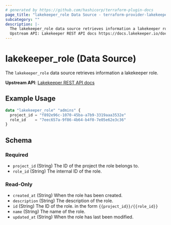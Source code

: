```yaml
---
# generated by https://github.com/hashicorp/terraform-plugin-docs
page_title: "lakekeeper_role Data Source - terraform-provider-lakekeeper"
subcategory: ""
description: |-
  The lakekeeper_role data source retrieves information a lakekeeper role.
  Upstream API: Lakekeeper REST API docs https://docs.lakekeeper.io/docs/nightly/api/management/#tag/role/operation/get_role
---
```


# lakekeeper_role (Data Source)

The `lakekeeper_role` data source retrieves information a lakekeeper role.

**Upstream API**: [Lakekeeper REST API docs](https://docs.lakekeeper.io/docs/nightly/api/management/#tag/role/operation/get_role)

## Example Usage

```terraform
data "lakekeeper_role" "admins" {
  project_id = "f892e96c-1070-45ba-a7b9-3319aaa3532e"
  role_id    = "7eec657a-9f86-4b64-b4f0-7e05e62e3c36"
}
```

<!-- schema generated by tfplugindocs -->
## Schema

### Required

- `project_id` (String) The ID of the project the role belongs to.
- `role_id` (String) The internal ID of the role.

### Read-Only

- `created_at` (String) When the role has been created.
- `description` (String) The description of the role.
- `id` (String) The ID of the role. in the form `{{project_id}}/{{role_id}}`
- `name` (String) The name of the role.
- `updated_at` (String) When the role has last been modified.
